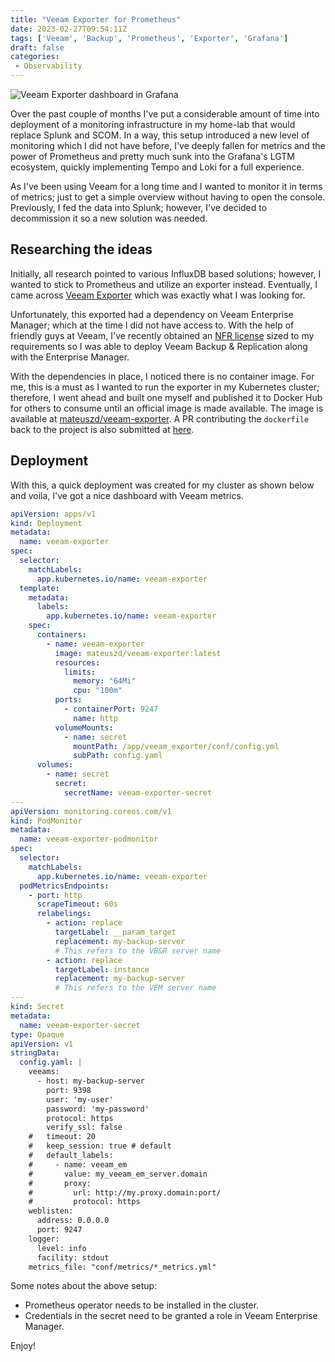 ```yaml
---
title: "Veeam Exporter for Prometheus"
date: 2023-02-27T09:54:11Z
tags: ['Veeam', 'Backup', 'Prometheus', 'Exporter', 'Grafana']
draft: false
categories: 
 - Observability 
---
```


![Veeam Exporter dashboard in Grafana](https://github.com/peekjef72/veeam_exporter/raw/master/screenshots/veeam_general_dash.png "Veeam Exporter dashboard in Grafana")

Over the past couple of months I've put a considerable amount of time into deployment of a monitoring infrastructure in my home-lab that would replace Splunk and SCOM. In a way, this setup introduced a new level of monitoring which I did not have before, I've deeply fallen for metrics and the power of Prometheus and pretty much sunk into the Grafana's LGTM ecosystem, quickly implementing Tempo and Loki for a full experience.

As I've been using Veeam for a long time and I wanted to monitor it in terms of metrics; just to get a simple overview without having to open the console. Previously, I fed the data into Splunk; however, I've decided to decommission it so a new solution was needed.

## Researching the ideas

Initially, all research pointed to various InfluxDB based solutions; however, I wanted to stick to Prometheus and utilize an exporter instead. Eventually, I came across [Veeam Exporter](https://github.com/peekjef72/veeam_exporter) which was exactly what I was looking for.

Unfortunately, this exported had a dependency on Veeam Enterprise Manager; which at the time I did not have access to. With the help of friendly guys at Veeam, I've recently obtained an [NFR license](https://go.veeam.com/free-nfr-veeam-availability-suite) sized to my requirements so I was able to deploy Veeam Backup & Replication along with the Enterprise Manager.

With the dependencies in place, I noticed there is no container image. For me, this is a must as I wanted to run the exporter in my Kubernetes cluster; therefore, I went ahead and built one myself and published it to Docker Hub for others to consume until an official image is made available. The image is available at [mateuszd/veeam-exporter](https://hub.docker.com/repository/docker/mateuszd/veeam-exporter). A PR contributing the `dockerfile` back to the project is also submitted at [here](https://github.com/peekjef72/veeam_exporter/pull/10).

## Deployment

With this, a quick deployment was created for my cluster as shown below and voila, I've got a nice dashboard with Veeam metrics.

```yaml
apiVersion: apps/v1
kind: Deployment
metadata:
  name: veeam-exporter
spec:
  selector:
    matchLabels:
      app.kubernetes.io/name: veeam-exporter
  template:
    metadata:
      labels:
        app.kubernetes.io/name: veeam-exporter
    spec:
      containers:
        - name: veeam-exporter
          image: mateuszd/veeam-exporter:latest
          resources:
            limits:
              memory: "64Mi"
              cpu: "100m"
          ports:
            - containerPort: 9247
              name: http
          volumeMounts:
            - name: secret
              mountPath: /app/veeam_exporter/conf/config.yml
              subPath: config.yaml
      volumes:
        - name: secret
          secret:
            secretName: veeam-exporter-secret
---
apiVersion: monitoring.coreos.com/v1
kind: PodMonitor
metadata:
  name: veeam-exporter-podmonitor
spec:
  selector:
    matchLabels:
      app.kubernetes.io/name: veeam-exporter
  podMetricsEndpoints:
    - port: http
      scrapeTimeout: 60s
      relabelings:
        - action: replace
          targetLabel: __param_target
          replacement: my-backup-server
          # This refers to the VB&R server name
        - action: replace
          targetLabel: instance
          replacement: my-backup-server
          # This refers to the VEM server name
---
kind: Secret
metadata:
  name: veeam-exporter-secret
type: Opaque
apiVersion: v1
stringData:
  config.yaml: |
    veeams:
      - host: my-backup-server
        port: 9398
        user: 'my-user'
        password: 'my-password'
        protocol: https
        verify_ssl: false
    #   timeout: 20
    #   keep_session: true # default
    #   default_labels:
    #     - name: veeam_em
    #       value: my_veeam_em_server.domain
    #       proxy:
    #         url: http://my.proxy.domain:port/
    #         protocol: https
    weblisten:
      address: 0.0.0.0
      port: 9247
    logger:
      level: info
      facility: stdout
    metrics_file: "conf/metrics/*_metrics.yml"
```

Some notes about the above setup:

- Prometheus operator needs to be installed in the cluster.
- Credentials in the secret need to be granted a role in Veeam Enterprise Manager.

Enjoy!
